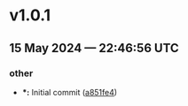 # v1.0.1
## 15 May 2024 — 22:46:56 UTC

### other

+ __\*:__ Initial commit
 ([a851fe4](https://github.com/coldbox-modules/cbsecurity-passkeys/commit/a851fe494bf714035fafa1d16f481ebd8c906279))


